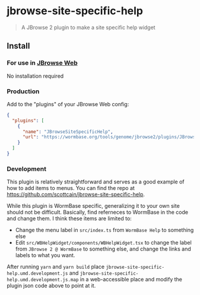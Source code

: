 # jbrowse-site-specific-help
> A JBrowse 2 plugin to make a site specific help widget

## Install

### For use in [JBrowse Web](https://jbrowse.org/jb2/docs/quickstart_web)

No installation required

### Production

Add to the "plugins" of your JBrowse Web config:

```json
{
  "plugins": [
    {
      "name": "JBrowseSiteSpecificHelp",
      "url": "https://wormbase.org/tools/genome/jbrowse2/plugins/JBrowseSiteSpecificHelp/jbrowse-site-specific-help.umd.development.js"
    }
  ]
}
```

### Development

This plugin is relatively straightforward and serves as a good example of how to 
add items to menus.  You can find the repo at https://github.com/scottcain/jbrowse-site-specific-help.

While this plugin is WormBase specific, generalizing it to your own site should not be difficult.
Basically, find referneces to WormBase in the code and change them.  I think these items are limited to:

* Change the menu label in `src/index.ts` from `WormBase Help` to something else
* Edit 	`src/WBHelpWidget/components/WBHelpWidget.tsx` to change the label from `JBrowse 2 @ WormBase` to something else, and change the links and labels to what you want.

After running `yarn` and `yarn build` place `jbrowse-site-specific-help.umd.development.js` and `jbrowse-site-specific-help.umd.development.js.map` in a web-accessible place and modify the plugin json code above to point at it.

